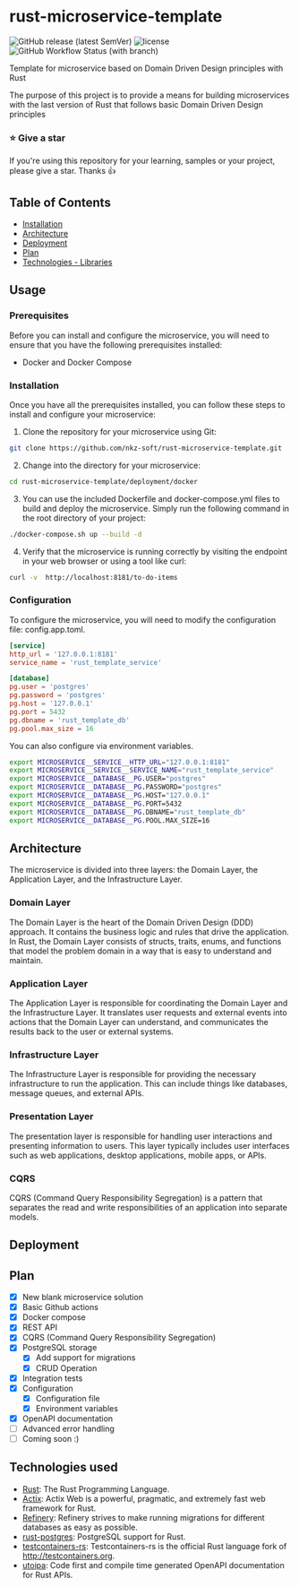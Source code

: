 # rust-microservice-template

![GitHub release (latest SemVer)](https://img.shields.io/github/v/release/nkz-soft/rust-microservice-template?style=flat-square)
![license](https://img.shields.io/github/license/nkz-soft/rust-microservice-template?style=flat-square)
![GitHub Workflow Status (with branch)](https://img.shields.io/github/actions/workflow/status/nkz-soft/rust-microservice-template/build-by-tag.yaml)

Template for microservice based on Domain Driven Design principles with Rust

The purpose of this project is to provide a means for building microservices with the last version of Rust that follows basic Domain Driven Design principles

### ⭐ Give a star

If you're using this repository for your learning, samples or your project, please give a star. Thanks :+1:

## Table of Contents

- [Installation](#installation)
- [Architecture](#architecture )
- [Deployment](#deployment)
- [Plan](#plan)
- [Technologies - Libraries](#technologies-used)

## Usage
### Prerequisites

Before you can install and configure the microservice, you will need to ensure that you have the following prerequisites installed:
- Docker and Docker Compose

### Installation
Once you have all the prerequisites installed, you can follow these steps to install and configure your microservice:

1. Clone the repository for your microservice using Git:
```bash
git clone https://github.com/nkz-soft/rust-microservice-template.git
```
2. Change into the directory for your microservice:
```bash
cd rust-microservice-template/deployment/docker
```

3. You can use the included Dockerfile and docker-compose.yml files to build and deploy the microservice.
   Simply run the following command in the root directory of your project:
```bash
./docker-compose.sh up --build -d
```
4. Verify that the microservice is running correctly by visiting the endpoint in your web browser or using a tool like curl:
```bash
curl -v  http://localhost:8181/to-do-items
```

### Configuration
To configure the microservice, you will need to modify the configuration file: config.app.toml.
```toml
[service]
http_url = '127.0.0.1:8181'
service_name = 'rust_template_service'

[database]
pg.user = 'postgres'
pg.password = 'postgres'
pg.host = '127.0.0.1'
pg.port = 5432
pg.dbname = 'rust_template_db'
pg.pool.max_size = 16

```
You can also configure via environment variables.
```bash
export MICROSERVICE__SERVICE__HTTP_URL="127.0.0.1:8181"
export MICROSERVICE__SERVICE__SERVICE_NAME="rust_template_service"
export MICROSERVICE__DATABASE__PG.USER="postgres"
export MICROSERVICE__DATABASE__PG.PASSWORD="postgres"
export MICROSERVICE__DATABASE__PG.HOST="127.0.0.1"
export MICROSERVICE__DATABASE__PG.PORT=5432
export MICROSERVICE__DATABASE__PG.DBNAME="rust_template_db"
export MICROSERVICE__DATABASE__PG.POOL.MAX_SIZE=16
```

## Architecture
The microservice is divided into three layers: the Domain Layer, the Application Layer, and the Infrastructure Layer.

### Domain Layer
The Domain Layer is the heart of the Domain Driven Design (DDD) approach. It contains the business logic and rules that drive the application.
In Rust, the Domain Layer consists of structs, traits, enums, and functions that model the problem domain in a way that is easy to understand and maintain.

### Application Layer
The Application Layer is responsible for coordinating the Domain Layer and the Infrastructure Layer.
It translates user requests and external events into actions that the Domain Layer can understand, and communicates the results back to the user or external systems.

### Infrastructure Layer
The Infrastructure Layer is responsible for providing the necessary infrastructure to run the application.
This can include things like databases, message queues, and external APIs.

### Presentation Layer
The presentation layer is responsible for handling user interactions and presenting information to users.
This layer typically includes user interfaces such as web applications, desktop applications, mobile apps, or APIs.



### CQRS
CQRS (Command Query Responsibility Segregation) is a pattern that separates the read and write responsibilities of an application into separate models.

## Deployment

## Plan

- [x] New blank microservice solution
- [x] Basic Github actions
- [x] Docker compose
- [x] REST API
- [x] CQRS (Command Query Responsibility Segregation)
- [x] PostgreSQL storage
    - [X] Add support for migrations
    - [X] CRUD Operation
- [X] Integration tests
- [X] Configuration
    - [X] Configuration file
    - [X] Environment variables
- [x] OpenAPI documentation
- [ ] Advanced error handling
- [ ] Coming soon :)

## Technologies used

- [Rust](https://github.com/rust-lang/rust): The Rust Programming Language.
- [Actix](https://github.com/actix/actix-web): Actix Web is a powerful, pragmatic, and extremely fast web framework for Rust.
- [Refinery](https://github.com/rust-db/refinery): Refinery strives to make running migrations for different databases as easy as possible.
- [rust-postgres](https://github.com/sfackler/rust-postgres): PostgreSQL support for Rust.
- [testcontainers-rs](https://github.com/testcontainers/testcontainers-rs): Testcontainers-rs is the official Rust language fork of http://testcontainers.org.
- [utoipa](https://github.com/juhaku/utoipa): Code first and compile time generated OpenAPI documentation for Rust APIs.
